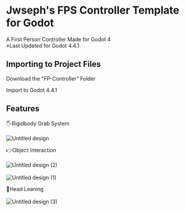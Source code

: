 
# Jwseph's FPS Controller Template for Godot

A First Person Controller Made for Godot 4<br>
*Last Updated for Godot 4.4.1 



## Importing to Project Files

Download the "FP-Controller" Folder

Import to Godot 4.4.1
    
## Features

🖐Rigidbody Grab System<br>
<br>
![Untitled design](https://github.com/user-attachments/assets/3ed72794-eb35-4610-8215-899e7e3a0aea)

👉Object Interaction<br>
<br>
![Untitled design (2)](https://github.com/user-attachments/assets/940b311f-6d1e-4366-b4c5-5cb4184a7858)<br>
<br>
![Untitled design (1)](https://github.com/user-attachments/assets/a7e6d57b-790f-424c-a20e-e4c9b967762d)

👀Head Leaning<br>
<br>
![Untitled design (3)](https://github.com/user-attachments/assets/7d21e07a-ae03-4188-8d79-a9cdc1cf3330)
